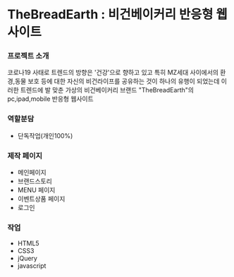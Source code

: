 # TheBreadEarth : 비건베이커리 반응형 웹사이트

### 프로젝트 소개

코로나19 사태로 트렌드의 방향은 '건강'으로 향하고 있고 특히 MZ세대 사이에서의 환경,동물 보호 등에 대한 자신의 비건라이프를 공유하는 것이 하나의 유행이 되었는데 이러한 트렌드에 발 맞춘 가상의 비건베이커리 브랜드 "TheBreadEarth"의 pc,ipad,mobile 반응형 웹사이트

### 역할분담

- 단독작업(개인100%)

### 제작 페이지

- 메인페이지
- 브랜드스토리
- MENU 페이지
- 이벤트상품 페이지
- 로그인

### 작업

- HTML5
- CSS3
- jQuery
- javascript
